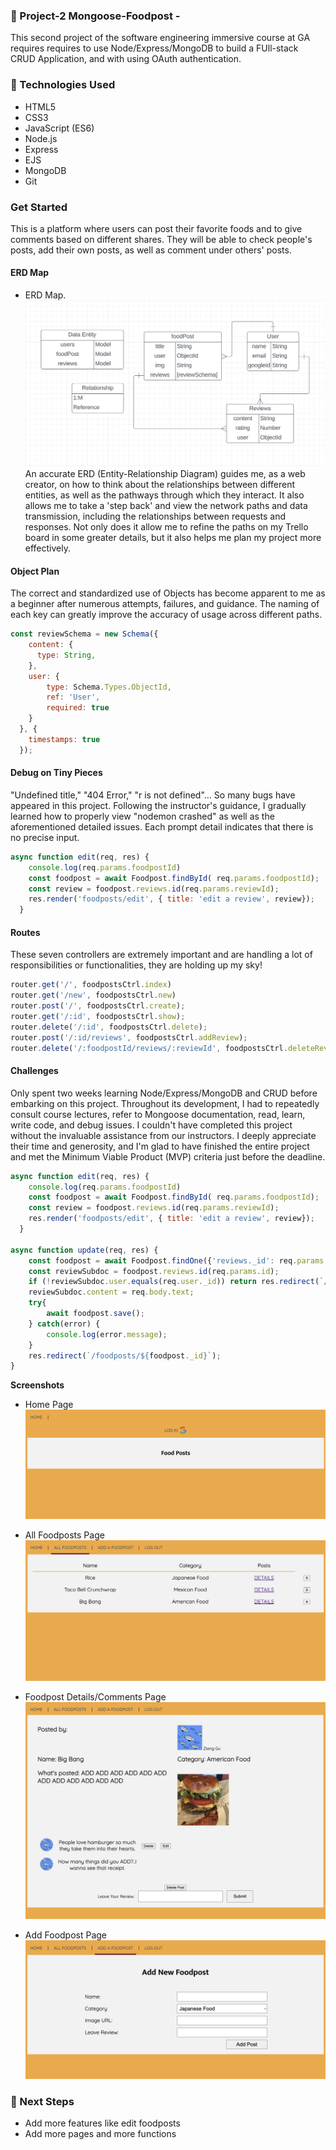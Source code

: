 ### 🚩 Project-2 Mongoose-Foodpost -  ###
This second project of the software engineering immersive course at GA requires requires to use Node/Express/MongoDB to build a FUll-stack CRUD Application, and with using OAuth authentication. 

### 📝 Technologies Used ###
* HTML5
* CSS3
* JavaScript (ES6)
* Node.js
* Express
* EJS
* MongoDB
* Git

### Get Started ###
This is a platform where users can post their favorite foods and to give comments based on different shares. They will be able to check people's posts, add their own posts, as well as comment under others' posts. 

#### ERD Map ####
- ERD Map.
<img src="./public/images/ERD.png"></img>
An accurate ERD (Entity-Relationship Diagram) guides me, as a web creator, on how to think about the relationships between different entities, as well as the pathways through which they interact. It also allows me to take a 'step back' and view the network paths and data transmission, including the relationships between requests and responses. Not only does it allow me to refine the paths on my Trello board in some greater details, but it also helps me plan my project more effectively.

#### Object Plan ####
The correct and standardized use of Objects has become apparent to me as a beginner after numerous attempts, failures, and guidance. The naming of each key can greatly improve the accuracy of usage across different paths.
```js
const reviewSchema = new Schema({
    content: {
      type: String,
    },
    user: {
        type: Schema.Types.ObjectId,
        ref: 'User',
        required: true
    }
  }, {
    timestamps: true
  });
```
#### Debug on Tiny Pieces ####
"Undefined title," "404 Error," "r is not defined"... So many bugs have appeared in this project. Following the instructor's guidance, I gradually learned how to properly view "nodemon crashed" as well as the aforementioned detailed issues. Each prompt detail indicates that there is no precise input.
```js
async function edit(req, res) {
    console.log(req.params.foodpostId)
    const foodpost = await Foodpost.findById( req.params.foodpostId);
    const review = foodpost.reviews.id(req.params.reviewId);
    res.render('foodposts/edit', { title: 'edit a review', review});
  }
```

#### Routes ####
These seven controllers are extremely important and are handling a lot of responsibilities or functionalities, they are holding up my sky!
```js
router.get('/', foodpostsCtrl.index)
router.get('/new', foodpostsCtrl.new)
router.post('/', foodpostsCtrl.create);
router.get('/:id', foodpostsCtrl.show);
router.delete('/:id', foodpostsCtrl.delete);
router.post('/:id/reviews', foodpostsCtrl.addReview);
router.delete('/:foodpostId/reviews/:reviewId', foodpostsCtrl.deleteReview);
```
#### Challenges ####
Only spent two weeks learning Node/Express/MongoDB and CRUD before embarking on this project. Throughout its development, I had to repeatedly consult course lectures, refer to Mongoose documentation, read, learn, write code, and debug issues. I couldn't have completed this project without the invaluable assistance from our instructors. I deeply appreciate their time and generosity, and I'm glad to have finished the entire project and met the Minimum Viable Product (MVP) criteria just before the deadline.
```js
async function edit(req, res) {
    console.log(req.params.foodpostId)
    const foodpost = await Foodpost.findById( req.params.foodpostId);
    const review = foodpost.reviews.id(req.params.reviewId);
    res.render('foodposts/edit', { title: 'edit a review', review});
  }
  
async function update(req, res) {
    const foodpost = await Foodpost.findOne({'reviews._id': req.params.id});
    const reviewSubdoc = foodpost.reviews.id(req.params.id);
    if (!reviewSubdoc.user.equals(req.user._id)) return res.redirect(`/foodposts/${foodpost._id}`);
    reviewSubdoc.content = req.body.text;
    try{
        await foodpost.save();
    } catch(error) {
        console.log(error.message);
    }
    res.redirect(`/foodposts/${foodpost._id}`);
}
```

**Screenshots**
- Home Page
<img src="./public/images/home.png"></img>

- All Foodposts Page
<img src="./public/images/allfoodposts.png"></img>

- Foodpost Details/Comments Page
<img src="./public/images/details.png"></img>

- Add Foodpost Page
<img src="./public/images/addfoodpost.png"></img>

### 🤔 Next Steps ###
- Add more features like edit foodposts
- Add more pages and more functions
